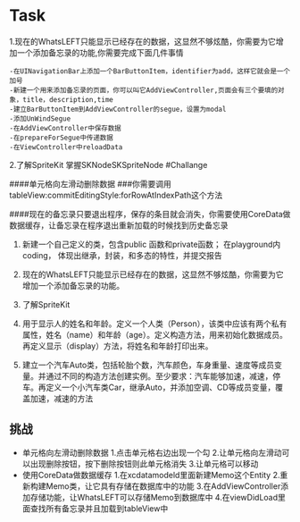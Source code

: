 # Task

1.现在的WhatsLEFT只能显示已经存在的数据，这显然不够炫酷，你需要为它增加一个添加备忘录的功能,你需要完成下面几件事情

    -在UINavigationBar上添加一个BarButtonItem，identifier为add，这样它就会是一个加号
    -新建一个用来添加备忘录的页面，你可以叫它AddViewController,页面会有三个要填的对象，title，description,time
    -建立BarButtonItem到AddViewController的segue，设置为modal
    -添加UnWindSegue
    -在AddViewController中保存数据
    -在prepareForSegue中传递数据
    -在ViewController中reloadData
2.了解SpriteKit
    掌握SKNodeSKSpriteNode
#Challange


####单元格向左滑动删除数据
###你需要调用tableView:commitEditingStyle:forRowAtIndexPath这个方法

####现在的备忘录只要退出程序，保存的条目就会消失，你需要使用CoreData做数据缓存，让备忘录在程序退出重新加载的时候找到历史备忘录
1. 新建一个自己定义的类，包含public 函数和private函数； 在playground内coding， 体现出继承，封装，和多态的特性，并提交报告

2. 现在的WhatsLEFT只能显示已经存在的数据，这显然不够炫酷，你需要为它增加一个添加备忘录的功能。

3. 了解SpriteKit

4. 用于显示人的姓名和年龄。定义一个人类（Person），该类中应该有两个私有属性，姓名（name）和年龄（age）。定义构造方法，用来初始化数据成员。再定义显示（display）方法，将姓名和年龄打印出来。

5. 建立一个汽车Auto类，包括轮胎个数，汽车颜色，车身重量、速度等成员变量。并通过不同的构造方法创建实例。至少要求：汽车能够加速，减速，停车。再定义一个小汽车类Car，继承Auto，并添加空调、CD等成员变量，覆盖加速，减速的方法


## 挑战

- 单元格向左滑动删除数据
    1.点击单元格右边出现一个勾
    2.让单元格向左滑动可以出现删除按钮，按下删除按钮则此单元格消失
    3.让单元格可以移动
- 使用CoreData做数据缓存
    1.在xcdatamodeld里面新建Memo这个Entity
    2.重新构建Memo类，让它具有存储在数据库中的功能
    3.在AddViewController添加存储功能，让WhatsLEFT可以存储Memo到数据库中
    4.在viewDidLoad里面查找所有备忘录并且加载到tableView中



